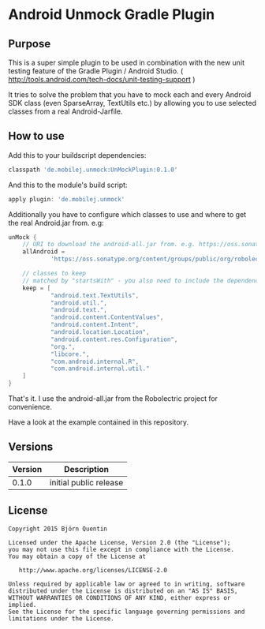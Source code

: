 # Android Unmock Gradle Plugin

## Purpose

This is a super simple plugin to be used in combination with the new unit testing feature of the Gradle Plugin / Android Studio. ( http://tools.android.com/tech-docs/unit-testing-support )

It tries to solve the problem that you have to mock each and every Android SDK class (even SparseArray, TextUtils etc.) by allowing you to use selected classes from a real Android-Jarfile.

## How to use

Add this to your buildscript dependencies:

```groovy
classpath 'de.mobilej.unmock:UnMockPlugin:0.1.0'
```

And this to the module's build script:

```groovy
apply plugin: 'de.mobilej.unmock'
```

Additionally you have to configure which classes to use and where to get the real Android.jar from. e.g:

```groovy
unMock {
    // URI to download the android-all.jar from. e.g. https://oss.sonatype.org/content/groups/public/org/robolectric/android-all/
    allAndroid =
            'https://oss.sonatype.org/content/groups/public/org/robolectric/android-all/4.3_r2-robolectric-0/android-all-4.3_r2-robolectric-0.jar'

    // classes to keep
    // matched by "startsWith" - you also need to include the dependencies manually
    keep = [
            "android.text.TextUtils",
            "android.util.",
            "android.text.",
            "android.content.ContentValues",
            "android.content.Intent",
            "android.location.Location",
            "android.content.res.Configuration",
            "org.",
            "libcore.",
            "com.android.internal.R",
            "com.android.internal.util."
    ]
}
```

That's it. I use the android-all.jar from the Robolectric project for convenience.

Have a look at the example contained in this repository.

## Versions

|Version|Description|
|-------|-----------|
|0.1.0|initial public release|


## License

```
Copyright 2015 Björn Quentin

Licensed under the Apache License, Version 2.0 (the "License");
you may not use this file except in compliance with the License.
You may obtain a copy of the License at

   http://www.apache.org/licenses/LICENSE-2.0

Unless required by applicable law or agreed to in writing, software
distributed under the License is distributed on an "AS IS" BASIS,
WITHOUT WARRANTIES OR CONDITIONS OF ANY KIND, either express or implied.
See the License for the specific language governing permissions and
limitations under the License.
```
